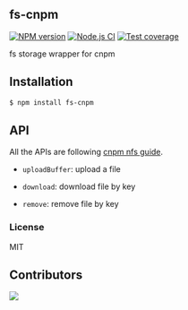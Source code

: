 fs-cnpm
---------------

[![NPM version][npm-image]][npm-url]
[![Node.js CI](https://github.com/cnpm/fs-cnpm/actions/workflows/nodejs.yml/badge.svg)](https://github.com/cnpm/fs-cnpm/actions/workflows/nodejs.yml)
[![Test coverage][coveralls-image]][coveralls-url]

[npm-image]: https://img.shields.io/npm/v/fs-cnpm.svg?style=flat
[npm-url]: https://npmjs.org/package/fs-cnpm
[coveralls-image]: https://img.shields.io/coveralls/cnpm/fs-cnpm.svg?style=flat
[coveralls-url]: https://coveralls.io/r/cnpm/fs-cnpm?branch=master

fs storage wrapper for cnpm

## Installation

```bash
$ npm install fs-cnpm
```

## API

All the APIs are following [cnpm nfs guide](https://github.com/cnpm/cnpmjs.org/wiki/NFS-Guide).

- `uploadBuffer`: upload a file

- `download`: download file by key

- `remove`: remove file by key

### License

MIT

## Contributors

[![](https://ergatejs.implements.io/badges/contributors/cnpm/fs-cnpm.svg?width=1250&size=96&padding=6)](https://github.com/cnpm/fs-cnpm/graphs/contributors)
